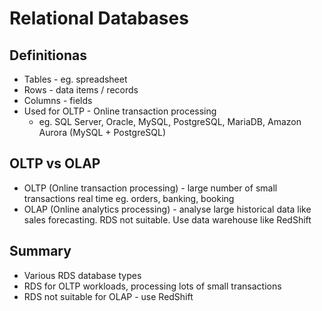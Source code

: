 # Relational Databases

## Definitionas
- Tables - eg. spreadsheet
- Rows - data items / records
- Columns - fields
- Used for OLTP - Online transaction processing
  - eg. SQL Server, Oracle, MySQL, PostgreSQL, MariaDB, Amazon Aurora (MySQL + PostgreSQL)

## OLTP vs OLAP
- OLTP (Online transaction processing) - large number of small transactions real time eg. orders, banking, booking
- OLAP (Online analytics processing) - analyse large historical data like sales forecasting. RDS not suitable. Use data warehouse like RedShift

## Summary
- Various RDS database types
- RDS for OLTP workloads, processing lots of small transactions
- RDS not suitable for OLAP - use RedShift

